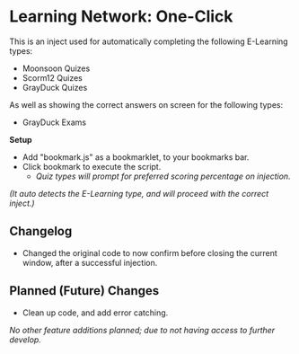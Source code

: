 # Learning Network: One-Click
This is an inject used for automatically completing the following E-Learning types:
- Moonsoon Quizes
- Scorm12 Quizes
- GrayDuck Quizes

As well as showing the correct answers on screen for the following types:
- GrayDuck Exams

**Setup**
- Add "bookmark.js" as a bookmarklet, to your bookmarks bar.
- Click bookmark to execute the script.
  - *Quiz types will prompt for preferred scoring percentage on injection.*

*(It auto detects the E-Learning type, and will proceed with the correct inject.)*




Changelog
----
 - Changed the original code to now confirm before closing the current window, after a successful injection.





Planned (Future) Changes
----
 - Clean up code, and add error catching.
 
*No other feature additions planned; due to not having access to further develop.*

